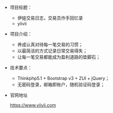 * 项目标题：
    * 伊娃交易日志，交易员作手回忆录
    * yiivii

* 项目介绍：
    * 养成认真对待每一笔交易的习惯；
    * 以最简洁的方式记录日常交易得失；
    * 让每一笔交易都能成为盈利道路的垫脚石；

* 技术要点：

    * Thinkphp5.1 + Bootstrap v3 + ZUI + jQuery；
    * 无密码登录，邮箱即账户，随机验证码登录；

* 官网地址

    https://www.yiivii.com
